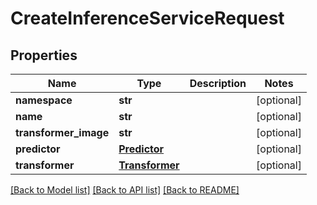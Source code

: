 # CreateInferenceServiceRequest

## Properties
Name | Type | Description | Notes
------------ | ------------- | ------------- | -------------
**namespace** | **str** |  | [optional] 
**name** | **str** |  | [optional] 
**transformer_image** | **str** |  | [optional] 
**predictor** | [**Predictor**](Predictor.md) |  | [optional] 
**transformer** | [**Transformer**](Transformer.md) |  | [optional] 

[[Back to Model list]](../README.md#documentation-for-models) [[Back to API list]](../README.md#documentation-for-api-endpoints) [[Back to README]](../README.md)


